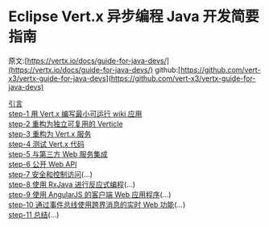 # Eclipse Vert.x 异步编程 Java 开发简要指南

原文:[https://vertx.io/docs/guide-for-java-devs/](https://vertx.io/docs/guide-for-java-devs/) 
github:[https://github.com/vert-x3/vertx-guide-for-java-devs](https://github.com/vert-x3/vertx-guide-for-java-devs)

[引言](step-0)</br>
[step-1 用 Vert.x 编写最小可运行 wiki 应用](step-1)</br>
[step-2 重构为独立可复用的 Verticle](step-2)</br>
[step-3 重构为 Vert.x 服务](step-3)</br>
[step-4 测试 Vert.x 代码](step-4)</br>
[step-5 与第三方 Web 服务集成](step-5)</br>
[step-6 公开 Web API](step-6)</br>
[step-7 安全和控制访问](step-7)(...)</br>
[step-8 使用 RxJava 进行反应式编程](step-8)(...)</br>
[step-9 使用 AngularJS 的客户端 Web 应用程序](step-9)(...)</br>
[step-10 通过事件总线使用跨界消息的实时 Web 功能](step-10)(...)</br>
[step-11 总结](step-10)(...)</br>
